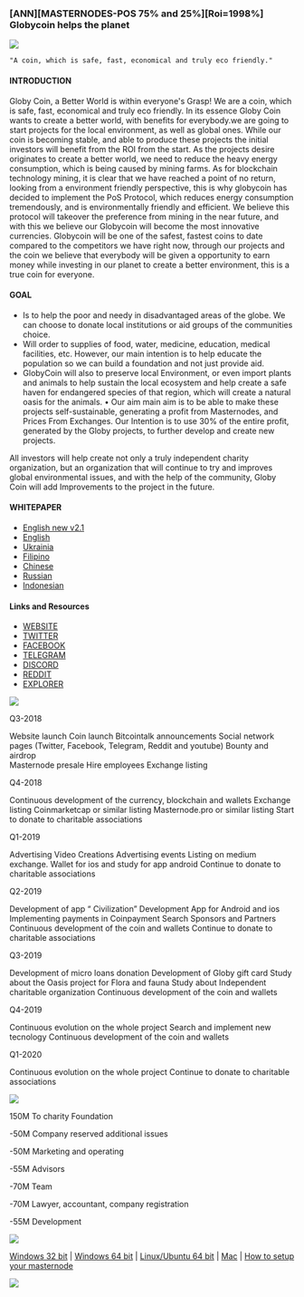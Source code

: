 ### [ANN][MASTERNODES-POS 75% and 25%][Roi=1998%] Globycoin helps the planet

![](https://ip.bitcointalk.org/?u=https%3A%2F%2Fglobycoin.org%2Flogos%2Flogox.png&t=592&c=1OmIobF7j_M7Ug)

    "A coin, which is safe, fast, economical and truly eco friendly."


#### INTRODUCTION

Globy Coin, a Better World is within everyone's Grasp! We are a coin, which is safe, fast, economical and truly eco friendly. In its essence Globy Coin wants to create a better world, with benefits for everybody.we are going to start projects for the local environment, as well as global ones. While our coin is becoming stable, and able to produce these projects the initial investors will benefit from the ROI from the start. As the projects desire originates to create a better world, we need to reduce the heavy energy consumption, which is being caused by mining farms. As for blockchain technology mining, it is clear that we have reached a point of no return, looking from a environment friendly perspective, this is why globycoin has decided to implement the PoS Protocol, which reduces energy consumption tremendously, and is environmentally friendly and efficient.  We believe this protocol will takeover the preference from mining in the near future, and with this we believe our Globycoin will become the most innovative currencies. Globycoin will be one of the safest, fastest coins to date compared to the competitors we have right now, through our projects and the coin we believe that everybody will be given a opportunity to earn money while investing in our planet to create a better environment, this is a true coin for everyone.


#### GOAL

- Is to help the poor and needy in disadvantaged areas of the globe. We can choose to donate local institutions or aid groups of the communities choice.
- Will order to supplies of food, water, medicine, education, medical facilities, etc. However, our main intention is to help educate the population so we can build a foundation and not just provide aid.
- GlobyCoin will also to preserve local Environment, or even import plants and animals to help sustain the local ecosystem and help create a safe haven for endangered species of that region, which will create a natural oasis for the animals.
• Our aim main aim is to be able to make these projects self-sustainable, generating a profit from Masternodes, and Prices From Exchanges. Our Intention is to use 30% of the entire profit, generated by the Globy projects, to further develop and create new projects.

All investors will help create not only a truly independent charity organization, but an organization that will continue to try and improves global environmental issues, and with the help of the community, Globy Coin will add Improvements to the project in the future.


#### WHITEPAPER

- [English new v2.1](https://globycoin.org/pdf/whitepaper-v2.1-en.pdf)
- [English](https://globycoin.org/pdf/whitepaper-en.pdf)
- [Ukrainia](https://globycoin.org/pdf/whitepaper-ukr.pdf) 
- [Filipino](https://globycoin.org/pdf/whitepaper-fili.pdf)
- [Chinese](https://www.globycoin.org/pdf/whitepaper-cn.pdf)
- [Russian](https://www.globycoin.org/pdf/whitepaper-russian.pdf)
- [Indonesian](https://www.globycoin.org/pdf/whitepaper-id.pdf)


#### Links and Resources

- [WEBSITE](https://globycoin.org/)
- [TWITTER](https://twitter.com/globycoin)
- [FACEBOOK](https://www.facebook.com/Globycoin)
- [TELEGRAM](https://t.me/globycoin)
- [DISCORD](https://discordapp.com/invite/bE5yubp)
- [REDDIT](https://www.reddit.com/user/Globycoin)
- [EXPLORER](https://globycoinexplorer.com/) 

![](https://ip.bitcointalk.org/?u=https%3A%2F%2Fmedia.discordapp.net%2Fattachments%2F439431910121275392%2F470221078711631883%2FIMG_20180721_212513_222.jpg%3Fwidth%3D950%26height%3D116&t=592&c=6okvAeg9waSfkA)

Q3-2018

Website launch
Coin launch
Bitcointalk announcements
Social network pages (Twitter, Facebook, Telegram, Reddit and youtube)
Bounty and airdrop  
Masternode presale
Hire employees
Exchange listing


Q4-2018

Continuous development of the currency, blockchain and wallets
Exchange listing
Coinmarketcap or similar listing
Masternode.pro or similar listing
Start to donate to charitable associations


Q1-2019

Advertising Video Creations
Advertising events
Listing on medium exchange.
Wallet for ios and study for app android 
Continue to donate to charitable associations


Q2-2019

Development of app  “ Civilization”
Development App for Android and ios
Implementing payments in Coinpayment
Search Sponsors and Partners
Continuous development of the coin and wallets 
Continue to donate to charitable associations



Q3-2019

Development of micro loans donation
Development of Globy gift card
Study about the Oasis project for Flora and fauna
Study about  Independent charitable organization
Continuous development of the coin and wallets



Q4-2019

Continuous evolution on the whole project
Search and implement new tecnology
Continuous development of the coin and wallets



Q1-2020

Continuous evolution on the whole project
Continue to donate to charitable associations


![](https://ip.bitcointalk.org/?u=https%3A%2F%2Fcdn.discordapp.com%2Fattachments%2F439431910121275392%2F470221099754323999%2FIMG_20180721_212510_107.jpg&t=592&c=LA7I6mOIJikUjQ)

150M To charity Foundation

-50M Company reserved additional issues

-50M Marketing and operating

-55M Advisors

-70M Team

-70M Lawyer, accountant, company registration

-55M Development


![](https://ip.bitcointalk.org/?u=https%3A%2F%2Fcdn.discordapp.com%2Fattachments%2F439431910121275392%2F470220989540728872%2FIMG_20180721_212524_153.jpg&t=592&c=lTImP2eIO8MJsQ)

[Windows 32 bit](https://github.com/Globycoin/glbcore/releases/download/1.0.0.0/Windows32bit.zip) | [Windows 64 bit](https://github.com/Globycoin/glbcore/releases/download/1.0.0.0/Windows64bit.zip) | [Linux/Ubuntu 64 bit](https://github.com/Globycoin/glbcore/releases/download/1.0.0.0/Ubuntu1604.zip) |  [Mac](https://github.com/Globycoin/glbcore/releases/download/1.0.0.0/Mac.zip) | [How to setup your masternode](https://github.com/Globycoin/glbcore/wiki)


![](https://ip.bitcointalk.org/?u=https%3A%2F%2Fcdn.discordapp.com%2Fattachments%2F439431910121275392%2F470221034239426560%2FIMG_20180721_212519_199.jpg&t=592&c=zwQKvuaUM-DX7A)